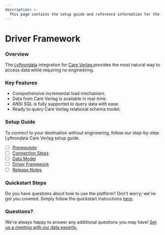 ```yaml
---
description: >-
  This page contains the setup guide and reference information for the Care Verlag source connector.
---
```


# Driver Framework

### Overview

The [Lyftrondata](https://www.lyftrondata.com/) integration for [Care Verlag](https://www.lyftrondata.com/integration/care-verlag/)[ ](https://www.lyftrondata.com/integration/care-verlag/)provides the most natural way to access data while requiring no engineering.

### Key Features

* Comprehensive incremental load mechanism.
* Data from Care Verlag is available in real-time.&#x20;
* ANSI SQL is fully supported to query data with ease.
* Ready to query Care Verlag relational schema model.

### Setup Guide

To connect to your destination without engineering, follow our step-by-step Lyftrondata Care Verlag setup guide.

* [ ] [Prerequisite](../../marketing-analytics/care-verlag/prerequisite.md)
* [ ] [Connection Steps](../../marketing-analytics/care-verlag/connection-steps.md)
* [ ] [Data Model](../../marketing-analytics/care-verlag/data-model/)
* [ ] [Driver Framework](../../marketing-analytics/care-verlag/driver-framework/)
* [ ] [Release Notes](../../marketing-analytics/care-verlag/release-notes.md)

### Quickstart Steps

Do you have questions about how to use the platform? Don't worry; we've got you covered. Simply follow the quickstart instructions [here](../../../quickstart-steps.md).

### Questions? <a href="#questions" id="questions"></a>

We're always happy to answer any additional questions you may have! [Set up a meeting with our data experts.](https://www.lyftrondata.com/book-a-meeting/)


